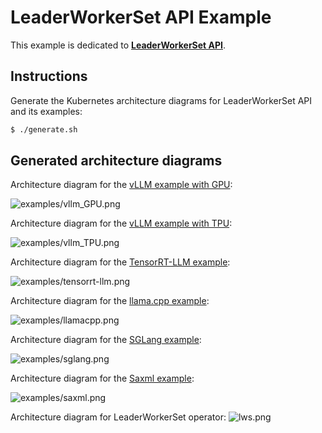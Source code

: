 # LeaderWorkerSet API Example

This example is dedicated to **[LeaderWorkerSet API](https://lws.sigs.k8s.io)**.

## Instructions

Generate the Kubernetes architecture diagrams for LeaderWorkerSet API and its examples:
```sh
$ ./generate.sh
```

## Generated architecture diagrams

Architecture diagram for the [vLLM example with GPU](https://lws.sigs.k8s.io/docs/examples/vllm/):

![examples/vllm_GPU.png](examples/vllm_GPU.png)

Architecture diagram for the [vLLM example with TPU](https://lws.sigs.k8s.io/docs/examples/vllm/):

![examples/vllm_TPU.png](examples/vllm_TPU.png)

Architecture diagram for the [TensorRT-LLM example](https://lws.sigs.k8s.io/docs/examples/tensorrt-llm/):

![examples/tensorrt-llm.png](examples/tensorrt-llm.png)

Architecture diagram for the [llama.cpp example](https://lws.sigs.k8s.io/docs/examples/llamacpp/):

![examples/llamacpp.png](examples/llamacpp.png)

Architecture diagram for the [SGLang example](https://lws.sigs.k8s.io/docs/examples/sglang/):

![examples/sglang.png](examples/sglang.png)

Architecture diagram for the [Saxml example](https://lws.sigs.k8s.io/docs/examples/saxml/):

![examples/saxml.png](examples/saxml.png)

Architecture diagram for LeaderWorkerSet operator:
![lws.png](lws.png)
